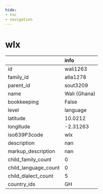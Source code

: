 ```yaml
---
hide:
- toc
- navigation
---
```

# wlx
|                      | info         |
|:---------------------|:-------------|
| id                   | wali1263     |
| family_id            | atla1278     |
| parent_id            | sout3209     |
| name                 | Wali (Ghana) |
| bookkeeping          | False        |
| level                | language     |
| latitude             | 10.0212      |
| longitude            | -2.31263     |
| iso639P3code         | wlx          |
| description          | nan          |
| markup_description   | nan          |
| child_family_count   | 0            |
| child_language_count | 0            |
| child_dialect_count  | 5            |
| country_ids          | GH           |